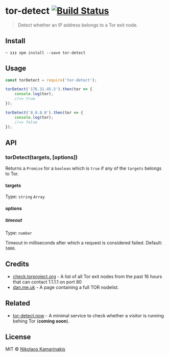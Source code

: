 # tor-detect [![Build Status](https://travis-ci.org/k4m4/tor-detect.svg?branch=master)](https://travis-ci.org/k4m4/tor-detect)

> Detect whether an IP address belongs to a Tor exit node.

## Install

```
~ ❯❯❯ npm install --save tor-detect
```


## Usage

```js
const torDetect = require('tor-detect');

torDetect('176.31.45.3').then(tor => {
	console.log(tor);
	//=> true
});

torDetect('8.8.8.8').then(tor => {
	console.log(tor);
	//=> false
});
```


## API

### torDetect(targets, [options])

Returns a `Promise` for a `boolean` which is `true` if any of the `targets` belongs to Tor.

#### targets

Type: `string` `Array`

#### options

##### timeout

Type: `number`

Timeout in milliseconds after which a request is considered failed. Default: `5000`.

## Credits

- [check.torproject.org](https://check.torproject.org/cgi-bin/TorBulkExitList.py?ip=1.1.1.1) - A list of all Tor exit nodes from the past 16 hours that can contact 1.1.1.1 on port 80
- [dan.me.uk](https://www.dan.me.uk/torlist/) - A page containing a full TOR nodelist.

## Related

- [tor-detect.now](https://github.com/k4m4/tor-detect.now) - A minimal service to check whether a visitor is running behing Tor (**coming soon**).

## License

MIT © [Nikolaos Kamarinakis](https://nikolaskama.me/)